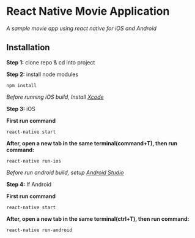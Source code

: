# React Native Movie Application

*A sample movie app using react native for iOS and Android*

## Installation

**Step 1:** clone repo & cd into project

**Step 2:** install node modules

```
npm install
```

*Before running iOS build, Install [Xcode](https://developer.apple.com/xcode/download/)*

**Step 3:** iOS

**First run command**
```
react-native start
```
**After, open a new tab in the same terminal(command+T), then run command:**

```
react-native run-ios
```

*Before run android build, setup [Android Studio](https://facebook.github.io/react-native/docs/android-setup.html)*

**Step 4:** If Android

**First run command**

```
react-native start
```

**After, open a new tab in the same terminal(ctrl+T), then run command:**

```
react-native run-android
```

